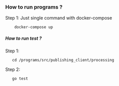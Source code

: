 ### How to run programs ?

Step 1: Just single command with docker-compose
```
    docker-compose up
```

##### How to run test ?

Step 1: 
```
   cd /programs/src/publishing_client/processing
```
Step 2:
```
   go test
```
